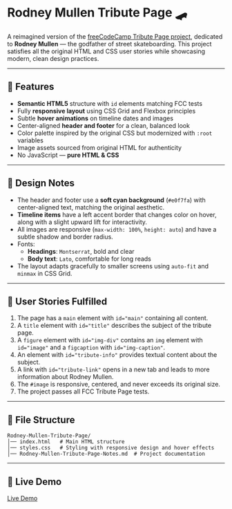 # Rodney Mullen Tribute Page 🛹

A reimagined version of the [freeCodeCamp Tribute Page project](https://www.freecodecamp.org/), dedicated to **Rodney Mullen** — the godfather of street skateboarding. This project satisfies all the original HTML and CSS user stories while showcasing modern, clean design practices.

---

## 🧪 Features

- **Semantic HTML5** structure with `id` elements matching FCC tests
- Fully **responsive layout** using CSS Grid and Flexbox principles
- Subtle **hover animations** on timeline dates and images
- Center-aligned **header and footer** for a clean, balanced look
- Color palette inspired by the original CSS but modernized with `:root` variables
- Image assets sourced from original HTML for authenticity
- No JavaScript — **pure HTML & CSS**

---

## 🎨 Design Notes

- The header and footer use a **soft cyan background** (`#e0f7fa`) with center-aligned text, matching the original aesthetic.
- **Timeline items** have a left accent border that changes color on hover, along with a slight upward lift for interactivity.
- All images are responsive (`max-width: 100%`, `height: auto`) and have a subtle shadow and border radius.
- Fonts:
  - **Headings**: `Montserrat`, bold and clear
  - **Body text**: `Lato`, comfortable for long reads
- The layout adapts gracefully to smaller screens using `auto-fit` and `minmax` in CSS Grid.

---

## 📜 User Stories Fulfilled

1. The page has a `main` element with `id="main"` containing all content.
2. A `title` element with `id="title"` describes the subject of the tribute page.
3. A `figure` element with `id="img-div"` contains an `img` element with `id="image"` and a `figcaption` with `id="img-caption"`.
4. An element with `id="tribute-info"` provides textual content about the subject.
5. A link with `id="tribute-link"` opens in a new tab and leads to more information about Rodney Mullen.
6. The `#image` is responsive, centered, and never exceeds its original size.
7. The project passes all FCC Tribute Page tests.

---

## 📂 File Structure

```
Rodney-Mullen-Tribute-Page/
│── index.html   # Main HTML structure
│── styles.css   # Styling with responsive design and hover effects
│── Rodney-Mullen-Tribute-Page-Notes.md  # Project documentation
```

---

## 🚀 Live Demo

[Live Demo](https://codepen.io/Mike-MacDonagh/pen/JoYWqdV)

